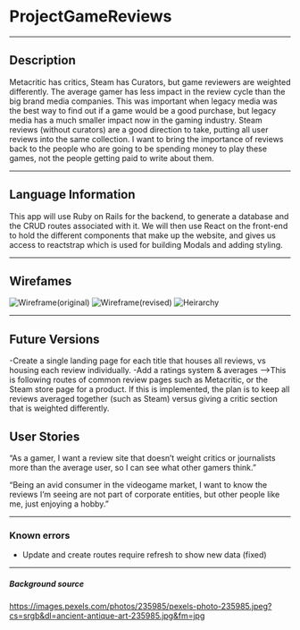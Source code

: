 # ProjectGameReviews
---
## Description
Metacritic has critics, Steam has Curators, but game reviewers are weighted differently. The average gamer has less impact in the review cycle than the big brand media companies. This was important when legacy media was the best way to find out if a game would be a good purchase, but legacy media has a much smaller impact now in the gaming industry. Steam reviews (without curators) are a good direction to take, putting all user reviews into the same collection. I want to bring the importance of reviews back to the people who are going to be spending money to play these games, not the people getting paid to write about them.

---

## Language Information
This app will use Ruby on Rails for the backend, to generate a database and the CRUD routes associated with it. We will then use React on the front-end to hold the different components that make up the website, and gives us access to reactstrap which is used for building Modals and adding styling.

---
## Wirefames
![Wireframe(original)](https://i.imgur.com/zPaS6KV.jpg?1)
![Wireframe(revised)](https://i.imgur.com/FE361PK.jpg?1)
![Heirarchy](https://i.imgur.com/oJD4Ucw.jpg)

---
## Future Versions
-Create a single landing page for each title that houses all reviews, vs housing each review individually.
-Add a ratings system & averages
-->This is following routes of common review pages such as Metacritic, or the Steam store page for a product. If this is implemented, the plan is to keep all reviews averaged together (such as Steam) versus giving a critic section that is weighted differently.

## User Stories
“As a gamer, I want a review site that doesn’t weight critics or journalists more than the average user, so I can see what other gamers think.”

“Being an avid consumer in the videogame market, I want to know the reviews I’m seeing are not part of corporate entities, but other people like me, just enjoying a hobby.”


---
### Known errors
* Update and create routes require refresh to show new data (fixed)
---

##### Background source
https://images.pexels.com/photos/235985/pexels-photo-235985.jpeg?cs=srgb&dl=ancient-antique-art-235985.jpg&fm=jpg